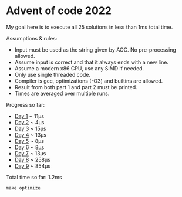 # Advent of code 2022

My goal here is to execute all 25 solutions in less than 1ms total time.

Assumptions & rules:
- Input must be used as the string given by AOC. No pre-processing allowed.
- Assume input is correct and that it always ends with a new line.
- Assume a modern x86 CPU, use any SIMD if needed.
- Only use single threaded code.
- Compiler is gcc, optimizations (-O3) and builtins are allowed.
- Result from both part 1 and part 2 must be printed.
- Times are averaged over multiple runs.

Progress so far:
- [Day 1](src/Day1.c) ~  11µs
- [Day 2](src/Day2.c) ~   4µs
- [Day 3](src/Day3.c) ~  15µs
- [Day 4](src/Day4.c) ~  13µs
- [Day 5](src/Day5.c) ~   8µs
- [Day 6](src/Day6.c) ~   8µs
- [Day 7](src/Day7.c) ~  13µs
- [Day 8](src/Day8.c) ~ 258µs
- [Day 9](src/Day9.c) ~ 854µs

Total time so far: 1.2ms
```
make optimize
```

